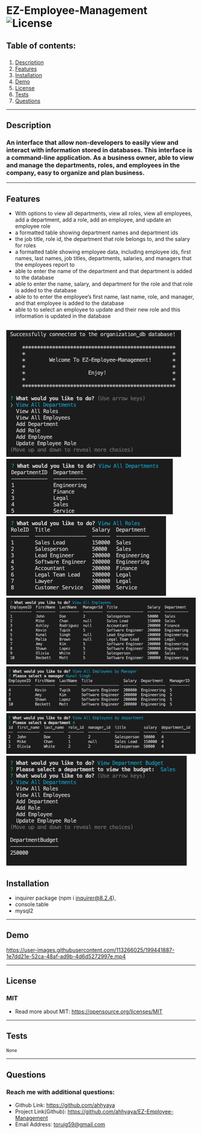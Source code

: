 # EZ-Employee-Management ![License](https://img.shields.io/badge/license-MIT-green)

  ## Table of contents:
  ### 
  1. [Description](#description)
  2. [Features](#features)
3. [Installation](#installation)
4. [Demo](#demo)
5. [License](#license)
6. [Tests](#tests)
7. [Questions](#questions)

  ---

  ## Description 
  ### An interface that allow non-developers to easily view and interact with information stored in databases. This interface is a command-line application. As a business owner, able to view and manage the departments, roles, and employees in the company, easy to organize and plan business.
  ---
  ## Features

   * With options to view all departments, view all roles, view all employees, add a            department, add a role, add an employee, and update an employee role
   * a formatted table showing department names and department ids
   * the job title, role id, the department that role belongs to, and the salary for roles
   * a formatted table showing employee data, including employee ids, first names, last names, job titles, departments, salaries, and managers that the employees report to
   * able to enter the name of the department and that department is added to the database
   * able to enter the name, salary, and department for the role and that role is added to the database
   * able to to enter the employee’s first name, last name, role, and manager, and that employee is added to the database
   * able to to select an employee to update and their new role and this information is updated in the database
   
   ![feature1](./assets/1.png)
   ![feature1](./assets/2.png)
   ![feature1](./assets/3.png)
   ![feature1](./assets/4.png)
   ![feature1](./assets/5.png)
   ![feature1](./assets/6.png)
   ![feature1](./assets/7.png)
  ---
  ## Installation
   * inquirer package (npm i inquirer@8.2.4), 
   * console.table
   * mysql2

  ---

  ## Demo

https://user-images.githubusercontent.com/113266025/199441887-1e7dd21e-52ca-48af-ad9b-4d6d5272997e.mp4

  ---

  ## License
  ### MIT
  * Read more about MIT: https://opensource.org/licenses/MIT 

  ---

  ## Tests 
    None
  ---
  
  ## Questions
  ### Reach me with additional questions:
  * Github Link: https://github.com/ahhyaya
  * Project Link(Github): https://github.com/ahhyaya/EZ-Employee-Management
  * Email Address: toruig59@gmail.com